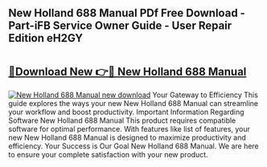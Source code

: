## New Holland 688 Manual PDf Free Download - Part-iFB Service Owner Guide - User Repair Edition eH2GY

# <h2><a href="http://bc90842.oget.top/?id=New+Holland+688+Manual">🔗Download New 👉🔴 New Holland 688 Manual</a></h2>

[![New Holland 688 Manual new download](https://i.imgur.com/5g1atiW.png)](http://bc90842.oget.top/?id=New+Holland+688+Manual)
Your Gateway to Efficiency This guide explores the ways your new New Holland 688 Manual can streamline your workflow and boost productivity. Important Information Regarding Software New Holland 688 Manual This product requires compatible software for optimal performance. With features like list of features, your new New Holland 688 Manual is designed to maximize productivity and efficiency. Your Success is Our Goal New Holland 688 Manual. We are here to ensure your complete satisfaction with your new product.
